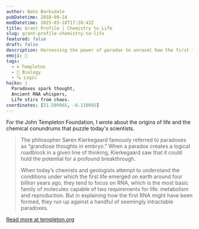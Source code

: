 ```yaml
---
author: Nate Barksdale
pubDatetime: 2018-09-24
modDatetime: 2025-03-18T17:28:43Z
title: Grant Profile | Chemistry to Life
slug: grant-profile-chemistry-to-life
featured: false
draft: false
description: Harnessing the power of paradox to unravel how the first forms of life may have developed.
emoji: 🧪
tags:
  - 🌀 Templeton
  - 🧬 Biology
  - 🔍 Logic
haiku: |
  Paradoxes spark thought,  
  Ancient RNA whispers,  
  Life stirs from chaos.
coordinates: [51.509865, -0.118092]
---
```


For the John Templeton Foundation, I wrote about the origins of life and the chemical conundrums that puzzle today's scientists.

> The philosopher Søren Kierkegaard famously referred to paradoxes as “grandiose thoughts in embryo.” When a paradox creates a logical roadblock in a given line of thinking, Kierkegaard saw that it could hold the potential for a profound breakthrough.
>
> When today’s chemists and geologists attempt to understand the conditions under which the first life emerged on earth around four billion years ago, they tend to focus on RNA, which is the most basic family of molecules capable of two requirements for life: metabolism and reproduction. But in explaining how the first RNA might have been formed, they run up against a handful of seemingly intractable paradoxes.

[Read more at templeton.org](https://www.templeton.org/grant/chemistry-to-life)
